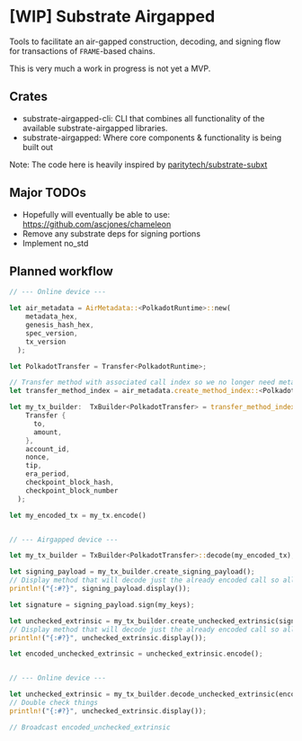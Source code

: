 # [WIP] Substrate Airgapped

Tools to facilitate an air-gapped construction, decoding, and signing flow for transactions of `FRAME`-based chains.

This is very much a work in progress is not yet a MVP.

## Crates

- substrate-airgapped-cli: CLI that combines all functionality of the available substrate-airgapped libraries.
- substrate-airgapped: Where core components & functionality is being built out

Note: The code here is heavily inspired by [paritytech/substrate-subxt](https://github.com/paritytech/substrate-subxt)

## Major TODOs

- Hopefully will eventually be able to use: https://github.com/ascjones/chameleon
- Remove any substrate deps for signing portions
- Implement no_std

## Planned workflow

```rust
// --- Online device ---

let air_metadata = AirMetadata::<PolkadotRuntime>::new(
    metadata_hex,
    genesis_hash_hex,
    spec_version,
    tx_version
  );

let PolkadotTransfer = Transfer<PolkadotRuntime>;

// Transfer method with associated call index so we no longer need metadata
let transfer_method_index = air_metadata.create_method_index::<PolkadotTransfer>();

let my_tx_builder:  TxBuilder<PolkadotTransfer> = transfer_method_index::create_tx_builder(
    Transfer {
      to,
      amount,
    },
    account_id,
    nonce,
    tip,
    era_period,
    checkpoint_block_hash,
    checkpoint_block_number
  );

let my_encoded_tx = my_tx.encode()


// --- Airgapped device ---

let my_tx_builder = TxBuilder<PolkadotTransfer>::decode(my_encoded_tx);

let signing_payload = my_tx_builder.create_signing_payload();
// Display method that will decode just the already encoded call so all parts can be viewed.
println!("{:#?}", signing_payload.display());

let signature = signing_payload.sign(my_keys);

let unchecked_extrinsic = my_tx_builder.create_unchecked_extrinsic(signature);
// Display method that will decode just the already encoded call so all parts can be viewed.
println!("{:#?}", unchecked_extrinsic.display());

let encoded_unchecked_extrinsic = unchecked_extrinsic.encode();


// --- Online device ---

let unchecked_extrinsic = my_tx_builder.decode_unchecked_extrinsic(encoded_unchecked_extrinsic);
// Double check things
println!("{:#?}", unchecked_extrinsic.display());

// Broadcast encoded_unchecked_extrinsic

```
